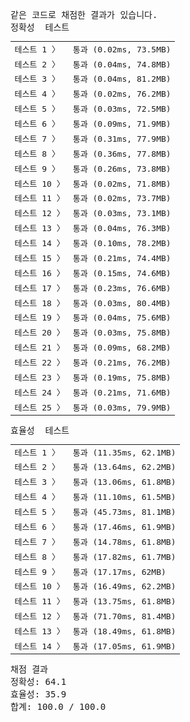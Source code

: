 <pre class="console-content"><div></div><div class="console-failed">같은 코드로 채점한 결과가 있습니다.</div><div class="console-message">정확성  테스트</div><table class="console-test-group" data-category="correctness"><tbody><tr data-testcase-id="68782"><td valign="top" class="td-label">테스트 1 <span>〉</span></td><td class="result passed">통과 (0.02ms, 73.5MB)</td></tr><tr data-testcase-id="68784"><td valign="top" class="td-label">테스트 2 <span>〉</span></td><td class="result passed">통과 (0.04ms, 74.8MB)</td></tr><tr data-testcase-id="68786"><td valign="top" class="td-label">테스트 3 <span>〉</span></td><td class="result passed">통과 (0.04ms, 81.2MB)</td></tr><tr data-testcase-id="68789"><td valign="top" class="td-label">테스트 4 <span>〉</span></td><td class="result passed">통과 (0.02ms, 76.2MB)</td></tr><tr data-testcase-id="68791"><td valign="top" class="td-label">테스트 5 <span>〉</span></td><td class="result passed">통과 (0.03ms, 72.5MB)</td></tr><tr data-testcase-id="68793"><td valign="top" class="td-label">테스트 6 <span>〉</span></td><td class="result passed">통과 (0.09ms, 71.9MB)</td></tr><tr data-testcase-id="68794"><td valign="top" class="td-label">테스트 7 <span>〉</span></td><td class="result passed">통과 (0.31ms, 77.9MB)</td></tr><tr data-testcase-id="68796"><td valign="top" class="td-label">테스트 8 <span>〉</span></td><td class="result passed">통과 (0.36ms, 77.8MB)</td></tr><tr data-testcase-id="68798"><td valign="top" class="td-label">테스트 9 <span>〉</span></td><td class="result passed">통과 (0.26ms, 73.8MB)</td></tr><tr data-testcase-id="68800"><td valign="top" class="td-label">테스트 10 <span>〉</span></td><td class="result passed">통과 (0.02ms, 71.8MB)</td></tr><tr data-testcase-id="68802"><td valign="top" class="td-label">테스트 11 <span>〉</span></td><td class="result passed">통과 (0.02ms, 73.7MB)</td></tr><tr data-testcase-id="68804"><td valign="top" class="td-label">테스트 12 <span>〉</span></td><td class="result passed">통과 (0.03ms, 73.1MB)</td></tr><tr data-testcase-id="68806"><td valign="top" class="td-label">테스트 13 <span>〉</span></td><td class="result passed">통과 (0.04ms, 76.3MB)</td></tr><tr data-testcase-id="68809"><td valign="top" class="td-label">테스트 14 <span>〉</span></td><td class="result passed">통과 (0.10ms, 78.2MB)</td></tr><tr data-testcase-id="68811"><td valign="top" class="td-label">테스트 15 <span>〉</span></td><td class="result passed">통과 (0.21ms, 74.4MB)</td></tr><tr data-testcase-id="68812"><td valign="top" class="td-label">테스트 16 <span>〉</span></td><td class="result passed">통과 (0.15ms, 74.6MB)</td></tr><tr data-testcase-id="68814"><td valign="top" class="td-label">테스트 17 <span>〉</span></td><td class="result passed">통과 (0.23ms, 76.6MB)</td></tr><tr data-testcase-id="68816"><td valign="top" class="td-label">테스트 18 <span>〉</span></td><td class="result passed">통과 (0.03ms, 80.4MB)</td></tr><tr data-testcase-id="68819"><td valign="top" class="td-label">테스트 19 <span>〉</span></td><td class="result passed">통과 (0.04ms, 75.6MB)</td></tr><tr data-testcase-id="68821"><td valign="top" class="td-label">테스트 20 <span>〉</span></td><td class="result passed">통과 (0.03ms, 75.8MB)</td></tr><tr data-testcase-id="68823"><td valign="top" class="td-label">테스트 21 <span>〉</span></td><td class="result passed">통과 (0.09ms, 68.2MB)</td></tr><tr data-testcase-id="68824"><td valign="top" class="td-label">테스트 22 <span>〉</span></td><td class="result passed">통과 (0.21ms, 76.2MB)</td></tr><tr data-testcase-id="68825"><td valign="top" class="td-label">테스트 23 <span>〉</span></td><td class="result passed">통과 (0.19ms, 75.8MB)</td></tr><tr data-testcase-id="68826"><td valign="top" class="td-label">테스트 24 <span>〉</span></td><td class="result passed">통과 (0.21ms, 71.6MB)</td></tr><tr data-testcase-id="68828"><td valign="top" class="td-label">테스트 25 <span>〉</span></td><td class="result passed">통과 (0.03ms, 79.9MB)</td></tr></tbody></table><div class="console-message">효율성  테스트</div><table class="console-test-group" data-category="effectiveness"><tbody><tr data-testcase-id="68829"><td valign="top" class="td-label">테스트 1 <span>〉</span></td><td class="result passed">통과 (11.35ms, 62.1MB)</td></tr><tr data-testcase-id="68832"><td valign="top" class="td-label">테스트 2 <span>〉</span></td><td class="result passed">통과 (13.64ms, 62.2MB)</td></tr><tr data-testcase-id="68833"><td valign="top" class="td-label">테스트 3 <span>〉</span></td><td class="result passed">통과 (13.06ms, 61.8MB)</td></tr><tr data-testcase-id="68835"><td valign="top" class="td-label">테스트 4 <span>〉</span></td><td class="result passed">통과 (11.10ms, 61.5MB)</td></tr><tr data-testcase-id="68837"><td valign="top" class="td-label">테스트 5 <span>〉</span></td><td class="result passed">통과 (45.73ms, 81.1MB)</td></tr><tr data-testcase-id="68839"><td valign="top" class="td-label">테스트 6 <span>〉</span></td><td class="result passed">통과 (17.46ms, 61.9MB)</td></tr><tr data-testcase-id="68840"><td valign="top" class="td-label">테스트 7 <span>〉</span></td><td class="result passed">통과 (14.78ms, 61.8MB)</td></tr><tr data-testcase-id="68841"><td valign="top" class="td-label">테스트 8 <span>〉</span></td><td class="result passed">통과 (17.82ms, 61.7MB)</td></tr><tr data-testcase-id="68842"><td valign="top" class="td-label">테스트 9 <span>〉</span></td><td class="result passed">통과 (17.17ms, 62MB)</td></tr><tr data-testcase-id="68843"><td valign="top" class="td-label">테스트 10 <span>〉</span></td><td class="result passed">통과 (16.49ms, 62.2MB)</td></tr><tr data-testcase-id="68844"><td valign="top" class="td-label">테스트 11 <span>〉</span></td><td class="result passed">통과 (13.75ms, 61.8MB)</td></tr><tr data-testcase-id="68845"><td valign="top" class="td-label">테스트 12 <span>〉</span></td><td class="result passed">통과 (71.70ms, 81.4MB)</td></tr><tr data-testcase-id="68846"><td valign="top" class="td-label">테스트 13 <span>〉</span></td><td class="result passed">통과 (18.49ms, 61.8MB)</td></tr><tr data-testcase-id="68847"><td valign="top" class="td-label">테스트 14 <span>〉</span></td><td class="result passed">통과 (17.05ms, 61.9MB)</td></tr></tbody></table><div class="console-heading">채점 결과</div><div class="console-message">정확성: 64.1</div><div class="console-message">효율성: 35.9</div><div class="console-message">합계: 100.0 / 100.0</div></pre>
